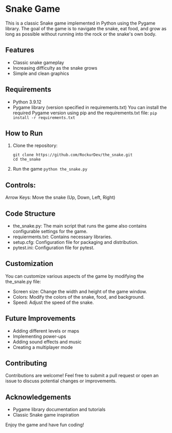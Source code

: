 # Snake Game
This is a classic Snake game implemented in Python using the Pygame library. The goal of the game is to navigate the snake, eat food, and grow as long as possible without running into the rock or the snake's own body.

## Features
- Classic snake gameplay
- Increasing difficulty as the snake grows
- Simple and clean graphics

## Requirements
- Python 3.9.12
- Pygame library (version specified in requirements.txt)
You can install the required Pygame version using pip and the requirements.txt file:
```pip install -r requirements.txt```

## How to Run
1. Clone the repository:
   ```
   git clone https://github.com/RockurDev/the_snake.git 
   cd the_snake
   ```
3. Run the game
   ```python the_snake.py```

## Controls:
Arrow Keys: Move the snake (Up, Down, Left, Right)

## Code Structure
- the_snake.py: The main script that runs the game also contains configurable settings for the game.
- requierments.txt: Contains necessary libraries.
- setup.cfg: Configuration file for packaging and distribution.
- pytest.ini: Configuration file for pytest.

## Customization
You can customize various aspects of the game by modifying the the_snale.py file:
- Screen size: Change the width and height of the game window.
- Colors: Modify the colors of the snake, food, and background.
- Speed: Adjust the speed of the snake.

## Future Improvements
- Adding different levels or maps
- Implementing power-ups
- Adding sound effects and music
- Creating a multiplayer mode

## Contributing
Contributions are welcome! Feel free to submit a pull request or open an issue to discuss potential changes or improvements.

## Acknowledgements
- Pygame library documentation and tutorials
- Classic Snake game inspiration

Enjoy the game and have fun coding!
